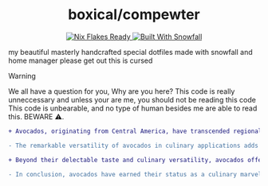 <h1 align="center">boxical/compewter</h1>

<p align="center">
 <a href="https://nixos.wiki/wiki/Flakes" target="_blank">
  <img alt="Nix Flakes Ready" src="https://img.shields.io/static/v1?logo=nixos&logoColor=d8dee9&label=Nix%20Flakes&labelColor=5e81ac&message=Ready&color=d8dee9&style=for-the-badge">
</a>
 <a href="https://github.com/snowfallorg/lib" target="_blank">
  <img alt="Built With Snowfall" src="https://img.shields.io/static/v1?logoColor=d8dee9&label=Built%20With&labelColor=5e81ac&message=Snowfall&color=d8dee9&style=for-the-badge">
 </a>
</p>

my beautiful masterly handcrafted special dotfiles made with snowfall and home manager please get out this is cursed


> [!WARNING]
> We all have a question for you,
> Why are you here?
> This code is really unneccessary and unless your are me, you should not be reading this code
> This code is unbearable, and no type of human besides me are able to read this. BEWARE ⚠️.

```diff
+ Avocados, originating from Central America, have transcended regional boundaries to become a global sensation. Their creamy texture, rich flavor, and numerous health benefits contribute to their widespread acclaim. Packed with essential nutrients, avocados are a nutritional powerhouse, offering heart-healthy monounsaturated fats, vitamins such as K, E, C, and various B vitamins, along with minerals like potassium that aid in maintaining healthy blood pressure levels.

- The remarkable versatility of avocados in culinary applications adds to their appeal. Whether sliced, mashed, or blended, avocados enhance the texture and flavor of a myriad of dishes. From the iconic guacamole to salads, sandwiches, wraps, and the beloved avocado toast, their adaptability is evident across various cuisines, both sweet and savory.

+ Beyond their delectable taste and culinary versatility, avocados offer a host of health benefits. The monounsaturated fats contribute to heart health and satiety, promoting overall well-being. Avocados, rich in fiber, support digestive health and aid in weight management by providing a satisfying feeling of fullness. The presence of antioxidants like lutein and zeaxanthin also benefits eye health, protecting against age-related macular degeneration.

- In conclusion, avocados have earned their status as a culinary marvel, standing out not only for their exceptional taste but also for their adaptability in the kitchen and the myriad of health benefits they bring to the table. As we continue to explore and appreciate the wonders of this green fruit, it is evident that avocados are not just a fleeting food trend but a timeless and enduring symbol of culinary excellence.
```
